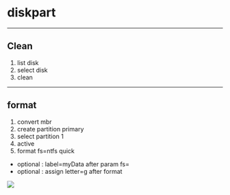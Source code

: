 # diskpart

---

## Clean
1. list disk
2. select disk <number>
3. clean

---

## format
1. convert mbr
2. create partition primary
3. select partition 1
4. active
5. format fs=ntfs quick
  * optional : label=myData after param fs=
  * optional : assign letter=g after format

<img src="https://i.imgur.com/MT99pHH.png">
